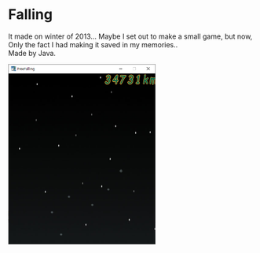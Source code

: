 # Falling

It made on winter of 2013...
Maybe I set out to make a small game, but now, Only the fact I had making it saved in my memories..<br/>
Made by Java.

<img src="play.png" width="300px"/>
